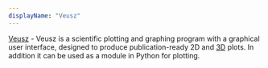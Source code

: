 ```yaml
---
displayName: "Veusz"
---
```


[Veusz](https://veusz.github.io/) - Veusz is a scientific plotting and graphing program with a graphical user interface, designed to produce publication-ready 2D and [3D](https://veusz.github.io/3d/) plots. In addition it can be used as a module in Python for plotting.